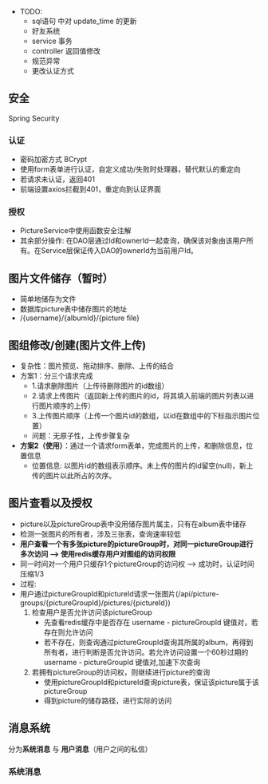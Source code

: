 * TODO:
  * sql语句 中对 update_time 的更新
  * 好友系统
  * service 事务
  * controller 返回值修改
  * 规范异常
  * 更改认证方式

## 安全
Spring Security
### 认证
* 密码加密方式 BCrypt
* 使用form表单进行认证，自定义成功/失败时处理器，替代默认的重定向
* 若请求未认证，返回401
* 前端设置axios拦截到401，重定向到认证界面
### 授权
* PictureService中使用函数安全注解
* 其余部分操作: 在DAO层通过Id和ownerId一起查询，确保该对象由该用户所有。在Service层保证传入DAO的ownerId为当前用户Id。

## 图片文件储存（暂时）
* 简单地储存为文件
* 数据库picture表中储存图片的地址
* /{username}/{albumId}/{picture file}

## 图组修改/创建(图片文件上传)
* 复杂性：图片预览、拖动排序、删除、上传的结合
* 方案1：分三个请求完成
  * 1.请求删除图片（上传待删除图片的id数组）
  * 2.请求上传图片（返回新上传的图片的id，将其填入前端的图片列表以进行图片顺序的上传）
  * 3.上传图片顺序（上传一个图片id的数组，以id在数组中的下标指示图片位置）
  * 问题：无原子性，上传步骤复杂
* **方案2（使用）**：通过一个请求form表单，完成图片的上传，和删除信息，位置信息
  * 位置信息: 以图片id的数组表示顺序。未上传的图片的id留空(null)，新上传的图片以此所占的次序。

## 图片查看以及授权
  * picture以及pictureGroup表中没用储存图片属主，只有在album表中储存
  * 检测一张图片的所有者，涉及三张表，查询速率较低
  * **用户查看一个有多张picture的pictureGroup时，对同一pictureGroup进行多次访问 --> 使用redis缓存用户对图组的访问权限**
  * 同一时间对一个用户只缓存1个pictureGroup的访问权 --> 成功时，认证时间压缩1/3
  * 过程:
  * 用户通过pictureGroupId和pictureId请求一张图片(/api/picture-groups/{pictureGroupId}/pictures/{pictureId})
    1. 检查用户是否允许访问该pictureGroup
       * 先查看redis缓存中是否存在 username - pictureGroupId 键值对，若存在则允许访问
       * 若不存在，则查询通过pictureGroupId查询其所属的album，再得到所有者，进行判断是否允许访问。若允许访问设置一个60秒过期的username - pictureGroupId 键值对,加速下次查询
    2. 若拥有pictureGroup的访问权，则继续进行picture的查询
       * 使用pictureGroupId和pictureId查询picture表，保证该picture属于该pictureGroup
       * 得到picture的储存路径，进行实际的访问

## 消息系统
分为**系统消息** 与 **用户消息**（用户之间的私信）
### 系统消息
